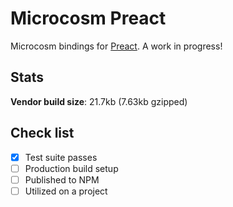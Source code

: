 # Microcosm Preact

Microcosm bindings for [Preact](https://github.com/developit/preact). A work in progress!

## Stats

**Vendor build size**: 21.7kb (7.63kb gzipped)

## Check list

- [x] Test suite passes
- [ ] Production build setup
- [ ] Published to NPM
- [ ] Utilized on a project
